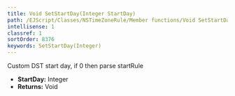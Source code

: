 ```yaml
---
title: Void SetStartDay(Integer StartDay)
path: /EJScript/Classes/NSTimeZoneRule/Member functions/Void SetStartDay(Integer p_0)
intellisense: 1
classref: 1
sortOrder: 8376
keywords: SetStartDay(Integer)
---
```



Custom DST start day, if 0 then parse startRule



* **StartDay:** Integer
* **Returns:** Void


